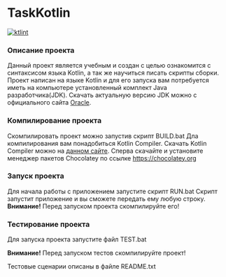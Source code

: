 # TaskKotlin
<a href="https://ktlint.github.io/"><img src="https://img.shields.io/badge/code%20style-%E2%9D%A4-FF4081.svg" alt="ktlint"></a>
### Описание проекта
Данный проект является учебным и создан с целью ознакомится с синтаксисом языка Kotlin, а так же научиться писать скрипты сборки.
Проект написан на языке Kotlin и для его запуска вам потребуется иметь на компьютере установленный комплект Java разработчика(JDK).
Скачать актуальную версию JDK можно с официального сайта [Oracle](https://www.oracle.com/java/technologies/javase/javase-jdk8-downloads.html).
### Компилирование проекта
Cкомпилировать проект можно запустив скрипт BUILD.bat
Дла компилирования вам понадобиться Kotlin Compiler. Скачать Kotlin Compiler можно на [данном сайте](https://chocolatey.org/packages/kotlinc).
Сперва скачайте и установите менеджер пакетов Chocolatey по ссылке https://chocolatey.org
### Запуск проекта
Для начала работы с приложением запустите скрипт RUN.bat
Скрипт запустит приложение и вы сможете передать ему любую строку. 
 **Внимание!** Перед запуском проекта скомпилируйте его!
### Тестирование проекта
Для запуска проекта запустите файл TEST.bat

**Внимание!** Перед запуском тестов скомпилируйте проект!

Тестовые сценарии описаны в файле README.txt
